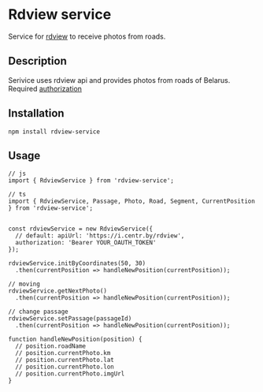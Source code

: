 # Rdview service

Service for [rdview](https://i.centr.by/rdview) to receive photos from roads.

## Description

Serivice uses rdview api and provides photos from roads of Belarus. Required [authorization](https://i.centr.by/oauth/)

## Installation

```
npm install rdview-service
```

## Usage

```
// js
import { RdviewService } from 'rdview-service';

// ts
import { RdviewService, Passage, Photo, Road, Segment, CurrentPosition } from 'rdview-service';


const rdviewService = new RdviewService({
  // default: apiUrl: 'https://i.centr.by/rdview',
  authorization: 'Bearer YOUR_OAUTH_TOKEN'
});

rdviewService.initByCoordinates(50, 30)
  .then(currentPosition => handleNewPosition(currentPosition));

// moving
rdviewService.getNextPhoto()
  .then(currentPosition => handleNewPosition(currentPosition));

// change passage
rdviewService.setPassage(passageId)
  .then(currentPosition => handleNewPosition(currentPosition));

function handleNewPosition(position) {
  // position.roadName
  // position.currentPhoto.km
  // position.currentPhoto.lat
  // position.currentPhoto.lon
  // position.currentPhoto.imgUrl
}
```
